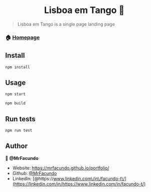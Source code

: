 <h1 align="center">Lisboa em Tango 👋</h1>

> Lisboa em Tango is a single page landing page

### 🏠 [Homepage](https://lisboaemtango.pt/)

## Install

```sh
npm install
```

## Usage

```sh
npm start
```

```sh
npm build
```

## Run tests

```sh
npm run test
```

## Author

👤 **@MrFacundo**

- Website: https://mrfacundo.github.io/portfolio/
- Github: [@MrFacundo](https://github.com/MeFacundo)
- LinkedIn: [@https:\/\/www.linkedin.com\/in\/facundo-t\/](https://linkedin.com/in/https://www.linkedin.com/in/facundo-t/)
